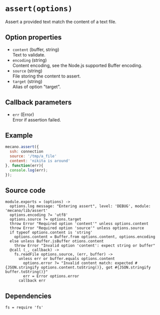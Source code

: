 
# `assert(options)`

Assert a provided text match the content of a text file.

## Option properties

*   `content` (buffer, string)   
    Text to validate.   
*   `encoding` (string)   
    Content encoding, see the Node.js supported Buffer encoding.   
*   `source` (string)   
    File storing the content to assert.   
*   `target` (string)   
    Alias of option "target".   

## Callback parameters

*   `err` (Error)   
    Error if assertion failed.   

## Example

```js
mecano.assert({
  ssh: connection
  source: '/tmp/a_file'     
  content: 'nikita is around' 
}, function(err){
  console.log(err);
});
```

## Source code

    module.exports = (options) ->
      options.log message: "Entering assert", level: 'DEBUG', module: 'mecano/lib/assert'
      options.encoding ?= 'utf8'
      options.source ?= options.target
      throw Error "Required option 'content'" unless options.content
      throw Error "Required option 'source'" unless options.source
      if typeof options.content is 'string'
        options.content = Buffer.from options.content, options.encoding
      else unless Buffer.isBuffer otions.content
        throw Error "Invalid option 'content': expect string or buffer"
      @call (_, callback) ->
        fs.readFile options.source, (err, buffer) ->
          unless err or buffer.equals options.content
            options.error ?= "Invalid content match: expected #{JSON.stringify options.content.toString()}, got #{JSON.stringify buffer.toString()}"
            err = Error options.error 
          callback err

## Dependencies

    fs = require 'fs'
